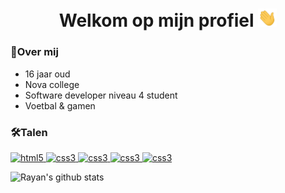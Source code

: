 <h1 align="center">Welkom op mijn profiel <img src="https://raw.githubusercontent.com/ABSphreak/ABSphreak/master/gifs/Hi.gif" width="30px"> </h1>
<div align=center>
<div align=left>

### 🧭Over mij


- 16 jaar oud
- Nova college
- Software developer niveau 4 student
- Voetbal & gamen


<h3 align="left">🛠️Talen</h3>
<p align="left">
  <a href="https://www.w3.org/html/" target="_blank"> 
    <img src="https://img.shields.io/badge/html-E34F26.svg?style=for-the-badge&logo=html5&logoColor=white"
      alt="html5"/> 
  </a>
  <a href="https://www.w3schools.com/css/" target="_blank">
    <img src="https://img.shields.io/badge/css-1572B6.svg?style=for-the-badge&logo=css3&logoColor=white"
      alt="css3"/>
  </a>
 <a href="https://www.w3schools.com/c#/" target="_blank">
  <img src="https://img.shields.io/badge/C%23-239120?style=for-the-badge&logo=c-sharp&logoColor=white"
      alt="css3"/>
  </a>
<a href="https://www.w3schools.com/php/" target="_blank">
  <img src="https://img.shields.io/badge/PHP-777BB4?style=for-the-badge&logo=php&logoColor=white"
      alt="css3"/>
  </a>
<a href="https://www.w3schools.com/MySQL/" target="_blank">
  <img src="https://img.shields.io/badge/MySQL-00000F?style=for-the-badge&logo=mysql&logoColor=white"
      alt="css3"/>
  </a>

</p>




![Rayan's github stats](https://github-readme-stats.vercel.app/api?username=RayanK01&show_icons=true&theme=radical)
<div align=left>
